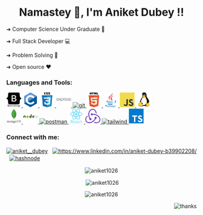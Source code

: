 <h1 align="center">Namastey 🙏, I'm Aniket Dubey !!</h1>
<p> &#10140; Computer Science Under Graduate 🎩</p>
<p>&#10140; Full Stack Developer 💻 </p>
<p>&#10140; Problem Solving 💫</p>
<p>&#10140; Open source ❤ </p>
<h3 align="left">Languages and Tools:</h3>
<div align="left">
  <a href="https://getbootstrap.com" target="_blank" rel="noreferrer"> <img src="https://raw.githubusercontent.com/devicons/devicon/master/icons/bootstrap/bootstrap-plain-wordmark.svg" alt="bootstrap" width="40" height="40"/> </a> <a href="https://www.cprogramming.com/" target="_blank" rel="noreferrer"> <img src="https://raw.githubusercontent.com/devicons/devicon/master/icons/c/c-original.svg" alt="c" width="40" height="40"/> </a> <a href="https://www.w3schools.com/css/" target="_blank" rel="noreferrer"> <img src="https://raw.githubusercontent.com/devicons/devicon/master/icons/css3/css3-original-wordmark.svg" alt="css3" width="40" height="40"/> </a> <a href="https://expressjs.com" target="_blank" rel="noreferrer"> <img src="https://raw.githubusercontent.com/devicons/devicon/master/icons/express/express-original-wordmark.svg" alt="express" width="40" height="40"/> </a> <a href="https://git-scm.com/" target="_blank" rel="noreferrer"> <img src="https://www.vectorlogo.zone/logos/git-scm/git-scm-icon.svg" alt="git" width="40" height="40"/> </a> <a href="https://www.w3.org/html/" target="_blank" rel="noreferrer"> <img src="https://raw.githubusercontent.com/devicons/devicon/master/icons/html5/html5-original-wordmark.svg" alt="html5" width="40" height="40"/> </a> <a href="https://www.java.com" target="_blank" rel="noreferrer"> <img src="https://raw.githubusercontent.com/devicons/devicon/master/icons/java/java-original.svg" alt="java" width="40" height="40"/> </a> <a href="https://developer.mozilla.org/en-US/docs/Web/JavaScript" target="_blank" rel="noreferrer"> <img src="https://raw.githubusercontent.com/devicons/devicon/master/icons/javascript/javascript-original.svg" alt="javascript" width="40" height="40"/> </a> <a href="https://www.linux.org/" target="_blank" rel="noreferrer"> <img src="https://raw.githubusercontent.com/devicons/devicon/master/icons/linux/linux-original.svg" alt="linux" width="40" height="40"/> </a> <a href="https://www.mongodb.com/" target="_blank" rel="noreferrer"> <br/> <img src="https://raw.githubusercontent.com/devicons/devicon/master/icons/mongodb/mongodb-original-wordmark.svg" alt="mongodb" width="40" height="40"/> </a> <a href="https://nodejs.org" target="_blank" rel="noreferrer"> <img src="https://raw.githubusercontent.com/devicons/devicon/master/icons/nodejs/nodejs-original-wordmark.svg" alt="nodejs" width="40" height="40"/> </a> <a href="https://postman.com" target="_blank" rel="noreferrer"> <img src="https://www.vectorlogo.zone/logos/getpostman/getpostman-icon.svg" alt="postman" width="40" height="40"/> </a> <a href="https://reactjs.org/" target="_blank" rel="noreferrer"> <img src="https://raw.githubusercontent.com/devicons/devicon/master/icons/react/react-original-wordmark.svg" alt="react" width="40" height="40"/> </a> <a href="https://redux.js.org" target="_blank" rel="noreferrer"> <img src="https://raw.githubusercontent.com/devicons/devicon/master/icons/redux/redux-original.svg" alt="redux" width="40" height="40"/> </a> <a href="https://tailwindcss.com/" target="_blank" rel="noreferrer"> <img src="https://www.vectorlogo.zone/logos/tailwindcss/tailwindcss-icon.svg" alt="tailwind" width="40" height="40"/> </a> <a href="https://www.typescriptlang.org/" target="_blank" rel="noreferrer"> <img src="https://raw.githubusercontent.com/devicons/devicon/master/icons/typescript/typescript-original.svg" alt="typescript" width="40" height="40"/> </a> </div>
  <h3 align="left">Connect with me:</h3>
<p align="justify">
<a href="https://twitter.com/aniket__dubey" target="blank" ><img align="center"src="https://raw.githubusercontent.com/rahuldkjain/github-profile-readme-generator/master/src/images/icons/Social/twitter.svg" alt="aniket__dubey" height="50" width="50" /></a> &nbsp;
<a href="https://linkedin.com/in/https://www.linkedin.com/in/aniket-dubey-b39902208/" target="blank"><img align="center"src="https://raw.githubusercontent.com/rahuldkjain/github-profile-readme-generator/master/src/images/icons/Social/linked-in-alt.svg" alt="https://www.linkedin.com/in/aniket-dubey-b39902208/" height="50" width="70" /></a> &nbsp;
<a href="https://hashnode.com/@kakkarot" target="blank"><img align="center" src="https://pbs.twimg.com/profile_images/1609160174077632513/P_PHswh-_400x400.jpg" alt="hashnode" height="50" width="50" /></a>

</p>
 
 <div align="center">
<p><img align="center" src="https://github-readme-stats.vercel.app/api/top-langs?username=aniket1026&theme=dracula&show_icons=true&locale=en&layout=compact" alt="aniket1026" /></p>
<p>&nbsp;<img align="center" src="https://github-readme-stats.vercel.app/api?username=aniket1026&theme=dracula&show_icons=true&locale=en" alt="aniket1026" /></p>
</div>
<p align="center"><img src="https://github-readme-streak-stats.herokuapp.com/?user=aniket1026&theme=dracula" alt="aniket1026" /></p>


<p align="right"> <img src="https://camo.githubusercontent.com/3a623a61909525cde7d44900776e30f619f731da1fe79c07111179fe071f523f/68747470733a2f2f6d656469612e67697068792e636f6d2f6d656469612f4832744b514c4d4673493063674a783566322f67697068792e676966" alt="thanks" /></p>
